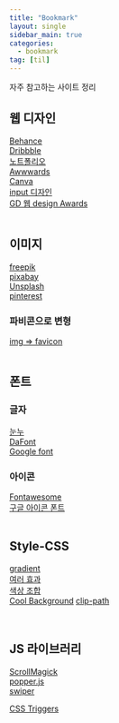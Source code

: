 ```yaml
---
title: "Bookmark"
layout: single
sidebar_main: true
categories: 
  - bookmark
tag: [til]
---
```


자주 참고하는 사이트 정리

## 웹 디자인

[Behance](https://www.behance.net/) <br />
[Dribbble](https://dribbble.com/) <br />
[노트폴리오](https://notefolio.net/) <br />
[Awwwards](https://www.awwwards.com/) <br />
[Canva](https://www.canva.com/ko_kr/) <br />
[input 디자인](https://freebiesupply.com/blog/css-inputs/) <br />
[GD 웹 design Awards](https://www.gdweb.co.kr/main/) <br /><br />

## 이미지

[freepik](https://kr.freepik.com/) <br />
[pixabay](https://pixabay.com/ko/) <br />
[Unsplash](https://unsplash.com/) <br />
[pinterest](https://www.pinterest.co.kr/)

### 파비콘으로 변형

[img => favicon](https://www.icoconverter.com/) <br /><br />

## 폰트

### 글자

[눈누](https://noonnu.cc/) <br />
[DaFont](https://www.dafont.com/) <br />
[Google font](https://www.dafont.com/) <br />

### 아이콘

[Fontawesome](https://fontawesome.com/) <br />
[구글 아이콘 폰트](https://fonts.google.com/icons?selected=Material+Icons) <br /><br />

## Style-CSS

[gradient](https://cssgradient.io/) <br />
[여러 효과](https://html-css-js.com/css/generator/box-shadow/) <br />
[색상 조합](https://color.adobe.com/ko/create/color-wheel) <br />
[Cool Background](https://coolbackgrounds.io/)
[clip-path](https://bennettfeely.com/clippy/)<br />

<br />

## JS 라이브러리

[ScrollMagick](https://scrollmagic.io/) <br />
[popper.js](https://popper.js.org/) <br />
[swiper](https://swiperjs.com/get-started) <br />


[CSS Triggers](https://csstriggers.com/)
<br />
<br />
<br />
<br />
